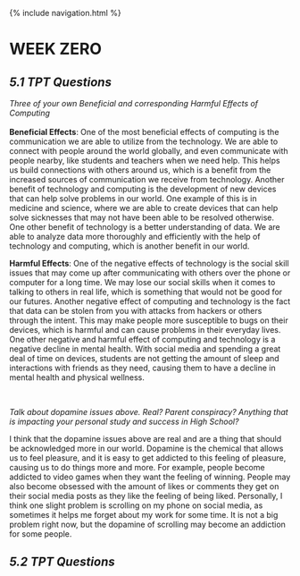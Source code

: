 {% include navigation.html %}

# WEEK ZERO

## _**5.1 TPT Questions**_

_Three of your own Beneficial and corresponding Harmful Effects of Computing_
<br>
<br>
**Beneficial Effects**:
One of the most beneficial effects of computing is the communication we are able to utilize from the technology. We are able to connect with people around the world globally, and even communicate with people nearby, like students and teachers when we need help. This helps us build connections with others around us, which is a benefit from the increased sources of communication we receive from technology. Another benefit of technology and computing is the development of new devices that can help solve problems in our world. One example of this is in medicine and science, where we are able to create devices that can help solve sicknesses that may not have been able to be resolved otherwise. One other benefit of technology is a better understanding of data. We are able to analyze data more thoroughly and efficiently with the help of technology and computing, which is another benefit in our world.

**Harmful Effects**:
One of the negative effects of technology is the social skill issues that may come up after communicating with others over the phone or computer for a long time. We may lose our social skills when it comes to talking to others in real life, which is something that would not be good for our futures. Another negative effect of computing and technology is the fact that data can be stolen from you with attacks from hackers or others through the intent. This may make people more susceptible to bugs on their devices, which is harmful and can cause problems in their everyday lives. One other negative and harmful effect of computing and technology is a negative decline in mental health. With social media and spending a great deal of time on devices, students are not getting the amount of sleep and interactions with friends as they need, causing them to have a decline in mental health and physical wellness.

<br>


_Talk about dopamine issues above. Real? Parent conspiracy? Anything that is impacting your personal study and success in High School?_

I think that the dopamine issues above are real and are a thing that should be acknowledged more in our world. Dopamine is the chemical that allows us to feel pleasure, and it is easy to get addicted to this feeling of pleasure, causing us to do things more and more. For example, people become addicted to video games when they want the feeling of winning. People may also become obsessed with the amount of likes or comments they get on their social media posts as they like the feeling of being liked. Personally, I think one slight problem is scrolling on my phone on social media, as sometimes it helps me forget about my work for some time. It is not a big problem right now, but the dopamine of scrolling may become an addiction for some people.  

## _**5.2 TPT Questions**_
